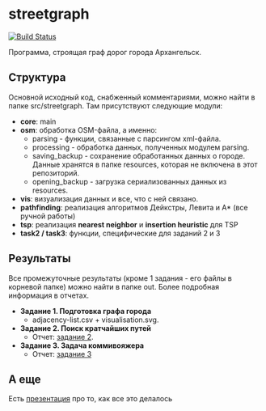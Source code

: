 # streetgraph
[![Build Status](https://travis-ci.org/wndrvie/streetgraph.svg?branch=master)](https://travis-ci.org/wndrvie/streetgraph)

Программа, строящая граф дорог города Архангельск.

## Структура
Основной исходный код, снабженный комментариями, можно найти в папке
src/streetgraph. Там присутствуют следующие модули:

- **core**: main
- **osm**: обработка OSM-файла, а именно:
  - parsing - функции, связанные с парсингом xml-файла.
  - processing - обработка данных, полученных модулем parsing.
  - saving_backup - сохранение обработанных данных о городе.  Данные хранятся в папке resources, которая не включена в этот репозиторий.
  - opening_backup - загрузка сериализованных данных из resources.
- **vis**: визуализация данных и все, что с ней связано.
- **pathfinding**: реализация алгоритмов Дейкстры, Левита и А* (все ручной работы)
- **tsp**: реализация **nearest neighbor** и **insertion heuristic** для TSP
- **task2 / task3**: функции, специфические для заданий 2 и 3 

## Результаты
Все промежуточные результаты (кроме 1 задания - его файлы в корневой папке) можно найти в папке out. Более подробная информация в отчетах.
- **Задание 1. Подготовка графа города**
  - adjacency-list.csv + visualisation.svg.
- **Задание 2. Поиск кратчайших путей**
  - Отчет: [задание 2](./out/task2.md). 
- **Задание 3. Задача коммивояжера**
  - Отчет: [задание 3](./out/task3.md)

## А еще
Есть [презентация](https://goo.gl/zFERve) про то, как все это делалось



